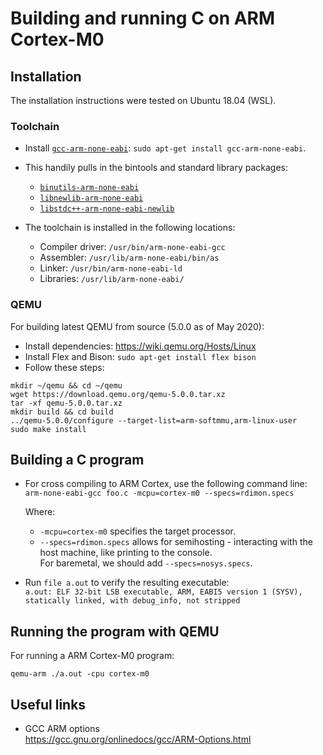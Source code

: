 # Building and running C on ARM Cortex-M0

## Installation

The installation instructions were tested on Ubuntu 18.04 (WSL).

### Toolchain

- Install [`gcc-arm-none-eabi`](https://packages.ubuntu.com/bionic/gcc-arm-none-eabi): `sudo apt-get install gcc-arm-none-eabi`.

- This handily pulls in the bintools and standard library packages:  
  - [`binutils-arm-none-eabi`](https://packages.ubuntu.com/bionic/libs/binutils-arm-none-eabi)
  - [`libnewlib-arm-none-eabi`](https://packages.ubuntu.com/bionic/libs/libnewlib-arm-none-eabi)
  - [`libstdc++-arm-none-eabi-newlib`](https://packages.ubuntu.com/bionic/devel/libstdc++-arm-none-eabi-newlib)

- The toolchain is installed in the following locations:  
  - Compiler driver: `/usr/bin/arm-none-eabi-gcc`
  - Assembler: `/usr/lib/arm-none-eabi/bin/as`
  - Linker: `/usr/bin/arm-none-eabi-ld`
  - Libraries: `/usr/lib/arm-none-eabi/`

### QEMU

For building latest QEMU from source (5.0.0 as of May 2020):

- Install dependencies: https://wiki.qemu.org/Hosts/Linux
- Install Flex and Bison: `sudo apt-get install flex bison`
- Follow these steps:

```
mkdir ~/qemu && cd ~/qemu
wget https://download.qemu.org/qemu-5.0.0.tar.xz
tar -xf qemu-5.0.0.tar.xz
mkdir build && cd build
../qemu-5.0.0/configure --target-list=arm-softmmu,arm-linux-user
sudo make install
```

## Building a C program

- For cross compiling to ARM Cortex, use the following command line:  
  `arm-none-eabi-gcc foo.c -mcpu=cortex-m0 --specs=rdimon.specs`

  Where:
  - `-mcpu=cortex-m0` specifies the target processor.  
  - `--specs=rdimon.specs` allows for semihosting - interacting with the host machine, like printing to the console.  
    For baremetal, we should add `--specs=nosys.specs`.

- Run `file a.out` to verify the resulting executable:  
  `a.out: ELF 32-bit LSB executable, ARM, EABI5 version 1 (SYSV), statically linked, with debug_info, not stripped`

## Running the program with QEMU

For running a ARM Cortex-M0 program:

`qemu-arm ./a.out -cpu cortex-m0`

## Useful links

- GCC ARM options  
  https://gcc.gnu.org/onlinedocs/gcc/ARM-Options.html
